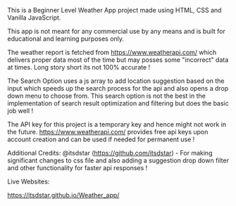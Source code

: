 This is a Beginner Level Weather App project made using HTML, CSS and Vanilla JavaScript. 

This app is not meant for any commercial use by any means and is built for educational and learning purposes only.

The weather report is fetched from https://www.weatherapi.com/ which delivers proper data most of the time but may posses some "incorrect" data at times. Long story short its not 100% accurate !

The Search Option uses a js array to add location suggestion based on the input which speeds up the search process for the api and also opens a drop down menu to choose from. This search option is not the best in the implementation of 
search result optimization and filtering but does the basic job well !

The API key for this project is a temporary key and hence might not work in the future. https://www.weatherapi.com/ provides free api keys upon account creation and can be used if needed for permanent use !

Additional Credits: 
@itsdstar (https://github.com/itsdstar) - For making significant changes to css file and also adding a suggestion drop down filter and other functionality for faster api responses !

Live Websites: 


https://itsdstar.github.io/Weather_app/
